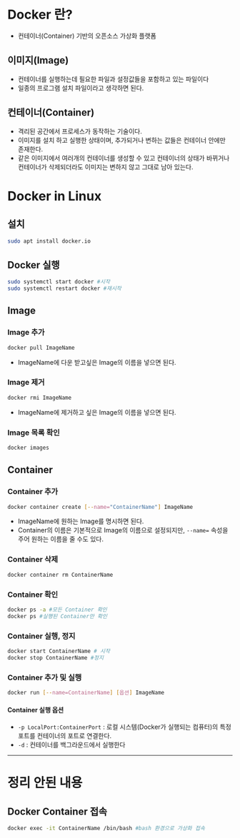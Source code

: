 # Docker 란?
- 컨테이너(Container) 기반의 오픈소스 가상화 플랫폼
## 이미지(Image)
- 컨테이너를 실행하는데 필요한 파일과 설정값들을 포함하고 있는 파일이다
- 일종의 프로그램 설치 파일이라고 생각하면 된다.
## 컨테이너(Container)
- 격리된 공간에서 프로세스가 동작하는 기술이다.
- 이미지를 설치 하고 실행한 상태이며, 추가되거나 변하는 값들은 컨테이너 안에만 존재한다.
- 같은 이미지에서 여러개의 컨테이너를 생성할 수 있고 컨테이너의 상태가 바뀌거나 컨테이너가 삭제되더라도 이미지는 변하지 않고 그대로 남아 있는다. 
# Docker in Linux
## 설치
```bash
sudo apt install docker.io
```
## Docker 실행
```bash
sudo systemctl start docker #시작
sudo systemctl restart docker #재시작
```
## Image
### Image 추가
```bash
docker pull ImageName
```
- ImageName에 다운 받고싶은 Image의 이름을 넣으면 된다.
### Image 제거
```bash 
docker rmi ImageName
```
- ImageName에 제거하고 싶은 Image의 이름을 넣으면 된다.
### Image 목록 확인
```bash
docker images
```
## Container
### Container 추가
```bash
docker container create [--name="ContainerName"] ImageName
```
- ImageName에 원하는 Image를 명시하면 된다.
- Container의 이름은 기본적으로 Image의 이름으로 설정되지만, `--name=` 속성을 주어 원하는 이름을 줄 수도 있다.
### Container 삭제
```bash
docker container rm ContainerName
```
### Container 확인
```bash
docker ps -a #모든 Container 확인
docker ps #실행된 Container만 확인
```
### Container 실행, 정지
```bash
docker start ContainerName # 시작
docker stop ContainerName #정지
```
### Container 추가 및 실행
```bash
docker run [--name=ContainerName] [옵션] ImageName
```
#### Container 실행 옵션
- `-p LocalPort:ContainerPort` : 로컬 시스템(Docker가 실행되는 컴퓨터)의 특정 포트를 컨테이너의 포트로 연결한다.
- `-d` : 컨테이너를 백그라운드에서 실행한다

---
# 정리 안된 내용
## Docker Container 접속
```bash
docker exec -it ContainerName /bin/bash #bash 환경으로 가상화 접속
```